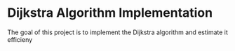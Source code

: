 # Dijkstra Algorithm Implementation

The goal of this project is to implement the Dijkstra algorithm and estimate it efficieny
